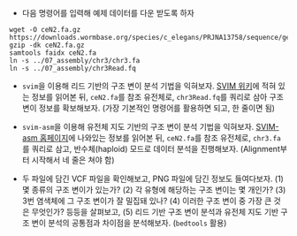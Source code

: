 - 다음 명령어를 입력해 예제 데이터를 다운 받도록 하자
```
wget -O ceN2.fa.gz https://downloads.wormbase.org/species/c_elegans/PRJNA13758/sequence/genomic/c_elegans.PRJNA13758.current.genomic.fa.gz
gzip -dk ceN2.fa.gz
samtools faidx ceN2.fa
ln -s ../07_assembly/chr3/chr3.fa
ln -s ../07_assembly/chr3Read.fq
```

- ```svim```을 이용해 리드 기반의 구조 변이 분석 기법을 익혀보자. [SVIM 위키](https://github.com/eldariont/svim/wiki)에 적혀 있는 정보를 읽어본 뒤, ```ceN2.fa```를 참조 유전체로, ```chr3Read.fq```를 쿼리로 삼아 구조 변이 정보를 확보해보자. (가장 기본적인 명령어를 활용하면 되고, 한 줄이면 됨)

- ```svim-asm```을 이용해 유전체 지도 기반의 구조 변이 분석 기법을 익혀보자. [SVIM-asm 홈페이지](https://github.com/eldariont/svim-asm)에 나와있는 정보를 읽어본 뒤, ```ceN2.fa```를 참조 유전체로, ```chr3.fa```를 쿼리로 삼고, 반수체(haploid) 모드로 데이터 분석을 진행해보자. (Alignment부터 시작해서 네 줄은 쳐야 함)

- 두 파일에 담긴 VCF 파일을 확인해보고, PNG 파일에 담긴 정보도 들여다보자. (1) 몇 종류의 구조 변이가 있는가? (2) 각 유형에 해당하는 구조 변이는 몇 개인가? (3) 3번 염색체에 그 구조 변이가 잘 밀집돼 있나? (4) 이러한 구조 변이 중 가장 큰 것은 무엇인가?  등등을 살펴보고, (5) 리드 기반 구조 변이 분석과 유전체 지도 기반 구조 변이 분석의 공통점과 차이점을 분석해보자. (```bedtools``` 활용)
